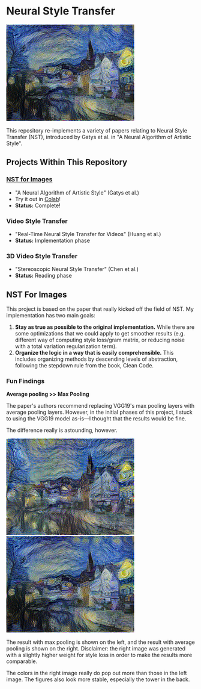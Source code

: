 # Neural Style Transfer

![neckarfront styled with starry night](generated/neckarfront-starry_night-avg_pooling.png)

This repository re-implements a variety of papers relating to Neural Style
Transfer (NST), introduced by Gatys et al. in "A Neural Algorithm of Artistic
Style".


## Projects Within This Repository
### [NST for Images](#nst-for-images)
- "A Neural Algorithm of Artistic Style" (Gatys et al.)
- Try it out in [Colab](https://colab.research.google.com/drive/1_vnwvTRRpNOcql8vib8MigMU7yOkI8VP?usp=sharing)!
- **Status:** Complete!

### Video Style Transfer
- "Real-Time Neural Style Transfer for Videos" (Huang et al.)
- **Status:** Implementation phase

### 3D Video Style Transfer
- "Stereoscopic Neural Style Transfer" (Chen et al.)
- **Status:** Reading phase


## NST For Images
This project is based on the paper that really kicked off the field of NST.
My implementation has two main goals:
1) **Stay as true as possible to the original implementation.** While there are
some optimizations that we could apply to get smoother results (e.g. different
way of computing style loss/gram matrix, or reducing noise with a total
variation regularization term).
2) **Organize the logic in a way that is easily comprehensible.** This includes
organizing methods by descending levels of abstraction, following the stepdown
rule from the book, Clean Code.


### Fun Findings
**Average pooling >> Max Pooling**

The paper's authors recommend replacing VGG19's max pooling layers with average
pooling layers. However, in the initial phases of this project, I stuck to
using the VGG19 model as-is—I thought that the results would be fine.

The difference really is astounding, however.

![neckarfront-starry_night, max pooling](generated/neckarfront-starry_night-max_pooling.png)
![neckarfront-starry_night, average pooling](generated/neckarfront-starry_night-avg_pooling.png)

The result with max pooling is shown on the left, and the result with average
pooling is shown on the right. Disclaimer: the right image was generated with
a slightly higher weight for style loss in order to make the results more
comparable.

The colors in the right image really do pop out more than those in the left
image. The figures also look more stable, especially the tower in the back.